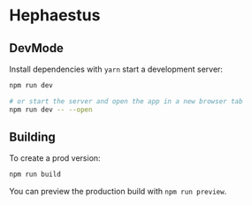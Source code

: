 # Hephaestus

## DevMode

Install dependencies with  `yarn`  start a development server:

```bash
npm run dev

# or start the server and open the app in a new browser tab
npm run dev -- --open
```

## Building

To create a prod version:

```bash
npm run build
```

You can preview the production build with `npm run preview`.
